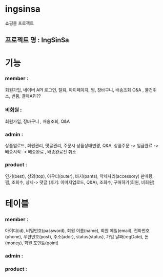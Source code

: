 # ingsinsa

쇼핑몰 프로젝트

## 프로젝트 명 : IngSinSa

# 기능

### member : 

회원가입, 네이버 API 로그인, 탈퇴, 마이페이지, 찜, 장바구니, 배송조회 O&A , 물건취소, 반품, 결제API??

### 비회원 : 

회원가입, 장바구니 , 배송조회, Q&A

### admin : 

상품업로드, 회원관리, 댓글관리, 주문시 상품상태변경, Q&A, 상품주문 -> 입금완료 -> 배송시작 -> 배송완료 , 배송완료전 취소

### product : 

인기(best), 상의(top), 아우터(outer), 바지(pants), 악세사리(accessory) 판매량, 찜, 조회수, 상세-> 댓글 (후기: 이미지업로드, Q&A), 조회수, 구매하기(회원, 비회원)

# 테이블

### member : 

아이디(id), 비밀번호(password), 회원 이름(name), 회원 메일(email), 전화번호(phone), 우편번호(post), 주소(addr), status(status), 가입 날짜(regDate), 돈(money), 회원 포인트(point)

### admin :

### product :
